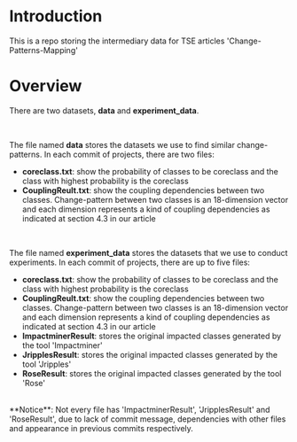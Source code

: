 # Introduction
This is a repo storing the intermediary data for TSE articles 'Change-Patterns-Mapping'

# Overview
There are two datasets,  **data** and **experiment_data**.

<br/>

The file named **data** stores the datasets we use to find similar change-patterns. 
In each commit of projects, there are two files:

- **coreclass.txt**: show the probability of classes to be coreclass and the class with highest probability is the coreclass
- **CouplingReult.txt**: show the coupling dependencies between two classes. Change-pattern between two classes is an 18-dimension vector and each dimension represents a kind of coupling dependencies as indicated at section 4.3 in our article

<br/>

The file named **experiment_data** stores the datasets that we use to conduct experiments.
In each commit of projects, there are up to five files:

- **coreclass.txt**: show the probability of classes to be coreclass and the class with highest probability is the coreclass
- **CouplingReult.txt**: show the coupling dependencies between two classes. Change-pattern between two classes is an 18-dimension vector and each dimension represents a kind of coupling dependencies as indicated at section 4.3 in our article
- **ImpactminerResult**: stores the original impacted classes generated by the tool 'Impactminer'
- **JripplesResult**: stores the original impacted classes generated by the tool 'Jripples'
- **RoseResult**: stores the original impacted classes generated by the tool 'Rose'

<br/>
**Notice**: Not every file has 'ImpactminerResult', 'JripplesResult' and 'RoseResult', due to lack of commit message, dependencies with other files and appearance in previous commits respectively.